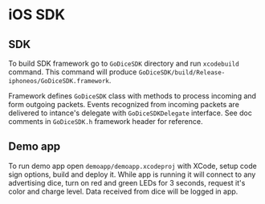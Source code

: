 # iOS SDK

## SDK

To build SDK framework go to `GoDiceSDK` directory and run `xcodebuild` command. This command will produce `GoDiceSDK/build/Release-iphoneos/GoDiceSDK.framework`.

Framework defines `GoDiceSDK` class with methods to process incoming and form outgoing packets. Events recognized from incoming packets are delivered to intance's delegate with `GoDiceSDKDelegate` interface. See doc comments in `GoDiceSDK.h` framework header for reference.

## Demo app

To run demo app open `demoapp/demoapp.xcodeproj` with XCode, setup code sign options, build and deploy it.
While app is running it will connect to any advertising dice, turn on red and green LEDs for 3 seconds, request it's color and charge level. Data received from dice will be logged in app.
